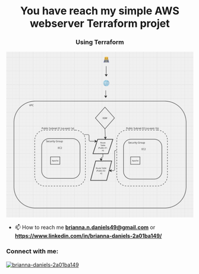 <h1 align="center">You have reach my simple AWS webserver Terraform projet</h1>
<h3 align="center">Using Terraform</h3>

![alt text](https://github.com/briannadaniels49/automation/blob/main/terraformproject/image.png)

- 📫 How to reach me **brianna.n.daniels49@gmail.com** or **https://www.linkedin.com/in/brianna-daniels-2a01ba149/**

<h3 align="left">Connect with me:</h3>
<p align="left">
<a href="https://linkedin.com/in/brianna-daniels-2a01ba149" target="blank"><img align="center" src="https://raw.githubusercontent.com/rahuldkjain/github-profile-readme-generator/master/src/images/icons/Social/linked-in-alt.svg" alt="brianna-daniels-2a01ba149" height="30" width="40" /></a>
</p>